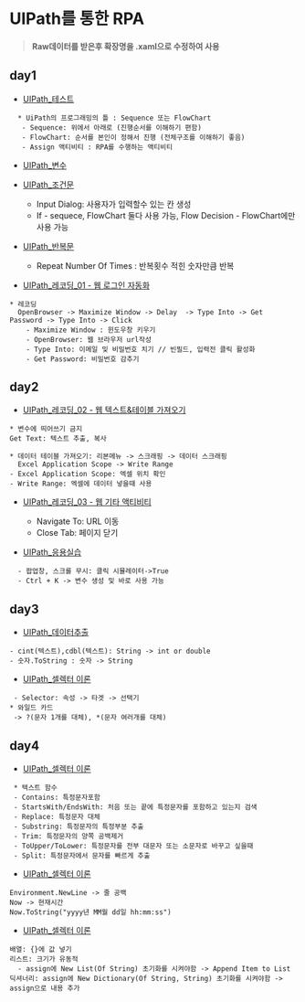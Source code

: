 # UIPath를 통한 RPA

> #### Raw데이터를 받은후 확장명을 .xaml으로 수정하여 사용

## day1
* [UIPath_테스트](https://github.com/Sehun-github/KFO.BigData_Analysis/tree/main/RPA/UiPath/HelloWorld.xaml)
```
  * UiPath의 프로그래밍의 틀 : Sequence 또는 FlowChart
   - Sequence: 위에서 아래로 (진행순서를 이해하기 편함)
   - FlowChart: 순서를 본인이 정해서 진행 (전체구조를 이해하기 좋음)
   - Assign 액티비티 : RPA를 수행하는 액티비티
```
* [UIPath_변수](https://github.com/Sehun-github/KFO.BigData_Analysis/tree/main/RPA/UiPath/Variable.xaml)
* [UIPath_조건문](https://github.com/Sehun-github/KFO.BigData_Analysis/tree/main/RPA/UiPath/If.xaml)
  - Input Dialog: 사용자가 입력할수 있는 칸 생성
  - If - sequece, FlowChart 둘다 사용 가능, Flow Decision - FlowChart에만 사용 가능
* [UIPath_반복문](https://github.com/Sehun-github/KFO.BigData_Analysis/tree/main/RPA/UiPath/For_Each.xaml)
  - Repeat Number Of Times : 반복횟수 적힌 숫자만큼 반복

* [UIPath_레코딩_01 - 웹 로그인 자동화](https://github.com/Sehun-github/KFO.BigData_Analysis/tree/main/RPA/UiPath/Recording_01.xaml)
```
* 레코딩
  OpenBrowser -> Maximize Window -> Delay  -> Type Into -> Get Password -> Type Into -> Click
    - Maximize Window : 윈도우창 키우기
    - OpenBrowser: 웹 브라우저 url작성
    - Type Into: 이메일 및 비밀번호 치기 // 빈필드, 입력전 클릭 활성화
    - Get Password: 비밀번호 감추기
```
## day2
* [UIPath_레코딩_02 - 웹 텍스트&테이블 가져오기](https://github.com/Sehun-github/KFO.BigData_Analysis/tree/main/RPA/UiPath/Recording_02.xaml)
```
* 변수에 띄어쓰기 금지
Get Text: 텍스트 추출, 복사

* 데이터 테이블 가져오기: 리본메뉴 -> 스크래핑 -> 데이터 스크래핑
  Excel Application Scope -> Write Range
- Excel Application Scope: 엑셀 위치 확인
- Write Range: 엑셀에 데이터 넣을때 사용
```
* [UIPath_레코딩_03 - 웹 기타 액티비티](https://github.com/Sehun-github/KFO.BigData_Analysis/tree/main/RPA/UiPath/Recording_03.xaml)
  - Navigate To: URL 이동
  - Close Tab: 페이지 닫기

* [UIPath_응용실습](https://github.com/Sehun-github/KFO.BigData_Analysis/tree/main/RPA/UiPath/Pratice.xaml)
```
  - 팝업창, 스크롤 무시: 클릭 시뮬레이터->True
  - Ctrl + K -> 변수 생성 및 바로 사용 가능
 ```
 ## day3

 * [UIPath_데이터추출](https://github.com/Sehun-github/KFO.BigData_Analysis/tree/main/RPA/UiPath/데이터추출.xaml)
 ```
 - cint(텍스트),cdbl(텍스트): String -> int or double
 - 숫자.ToString : 숫자 -> String
 ```
 * [UIPath_셀렉터 이론](https://github.com/Sehun-github/KFO.BigData_Analysis/tree/main/RPA/UiPath/Selector_01.xaml)
 ```
  - Selector: 속성 -> 타겟 -> 선택기
* 와일드 카드 
  -> ?(문자 1개를 대체), *(문자 여러개를 대체)
 ```
 
 ## day4
 
 * [UIPath_셀렉터 이론](https://github.com/Sehun-github/KFO.BigData_Analysis/tree/main/RPA/UiPath/Function_Text.xaml)
 ```
  * 텍스트 함수
  - Contains: 특정문자포함
  - StartsWith/EndsWith: 처음 또는 끝에 특정문자를 포함하고 있는지 검색
  - Replace: 특정문자 대체
  - Substring: 특정문자의 특정부분 추출
  - Trim: 특정문자의 양쪽 공백제거
  - ToUpper/ToLower: 특정문자를 전부 대문자 또는 소문자로 바꾸고 싶을때
  - Split: 특정문자에서 문자를 빠르게 추출
```
 * [UIPath_셀렉터 이론](https://github.com/Sehun-github/KFO.BigData_Analysis/tree/main/RPA/UiPath/Date_Time.xaml)
```
Environment.NewLine -> 줄 공백
Now -> 현재시간
Now.ToString("yyyy년 MM월 dd일 hh:mm:ss")
```

 * [UIPath_셀렉터 이론](https://github.com/Sehun-github/KFO.BigData_Analysis/tree/main/RPA/UiPath/Array_List_Dic.xaml)
```
배열: {}에 값 넣기
리스트: 크기가 유동적
  - assign에 New List(Of String) 초기화를 시켜야함 -> Append Item to List
딕셔너리: assign에 New Dictionary(Of String, String) 초기화를 시켜야함 -> assign으로 내용 추가
```

